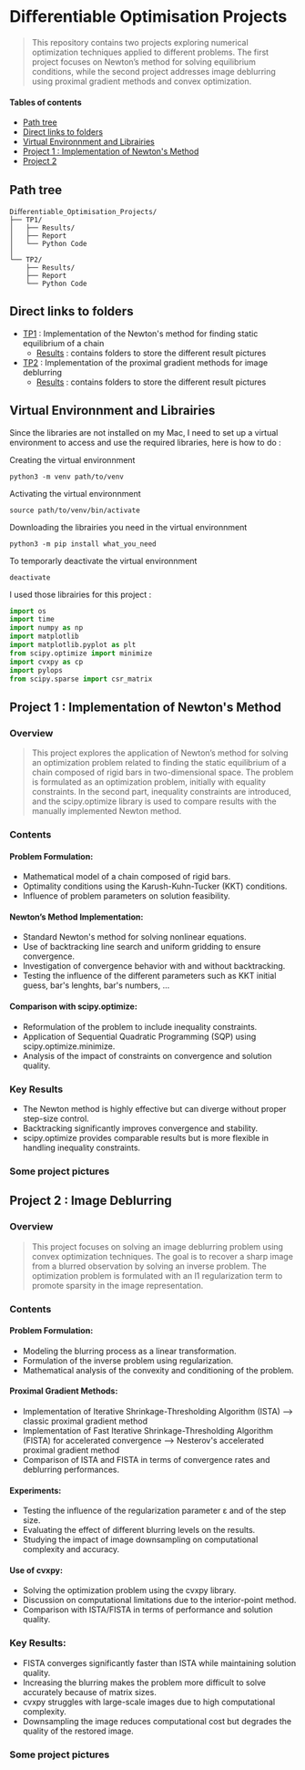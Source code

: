 # Diﬀerentiable Optimisation Projects
> This repository contains two projects exploring numerical optimization techniques applied to different problems. The first project focuses on Newton’s method for solving equilibrium conditions, while the second project addresses image deblurring using proximal gradient methods and convex optimization.

#### Tables of contents
* [Path tree](#path-tree)
* [Direct links to folders](#direct-links-to-folders)  
* [Virtual Environnment and Librairies](#virtual-environnment-and-librairies)  
* [Project 1 : Implementation of Newton's Method](#project-1-:-implementation-of-newton's-method)
* [Project 2](#project-2-:-image-deblurring)

## Path tree
```
Diﬀerentiable_Optimisation_Projects/
├── TP1/
│   ├── Results/                
│   ├── Report    
│   └── Python Code
│
└── TP2/
    ├── Results/              
    ├── Report    
    └── Python Code     
```

## Direct links to folders
* [TP1](./TP1/) : Implementation of the Newton's method for finding static equilibrium of a chain
    * [Results](./TP1/Results/) : contains folders to store the different result pictures
* [TP2](./TP2/) : Implementation of the proximal gradient methods for image deblurring  
    * [Results](./TP2/Results/) : contains folders to store the different result pictures

## Virtual Environnment and Librairies
Since the libraries are not installed on my Mac, I need to set up a virtual environment to access and use the required libraries, here is how to do :

Creating the virtual environnment
```
python3 -m venv path/to/venv
```
Activating the virtual environnment
```
source path/to/venv/bin/activate
```
Downloading the librairies you need in the virtual environnment
```
python3 -m pip install what_you_need
```
To temporarly deactivate the virtual environnment
```
deactivate 
```

I used those librairies for this project : 
```py
import os
import time
import numpy as np
import matplotlib
import matplotlib.pyplot as plt 
from scipy.optimize import minimize
import cvxpy as cp
import pylops
from scipy.sparse import csr_matrix
```


## Project 1 : Implementation of Newton's Method

### Overview
> This project explores the application of Newton’s method for solving an optimization problem related to finding the static equilibrium of a chain composed of rigid bars in two-dimensional space. The problem is formulated as an optimization problem, initially with equality constraints. In the second part, inequality constraints are introduced, and the scipy.optimize library is used to compare results with the manually implemented Newton method.

### Contents

#### Problem Formulation:
* Mathematical model of a chain composed of rigid bars.
* Optimality conditions using the Karush-Kuhn-Tucker (KKT) conditions.
* Influence of problem parameters on solution feasibility.

#### Newton’s Method Implementation:
* Standard Newton's method for solving nonlinear equations.
* Use of backtracking line search and uniform gridding to ensure convergence.
* Investigation of convergence behavior with and without backtracking.
* Testing the influence of the different parameters such as KKT initial guess, bar's lenghts, bar's numbers, …

#### Comparison with scipy.optimize:
* Reformulation of the problem to include inequality constraints.
* Application of Sequential Quadratic Programming (SQP) using scipy.optimize.minimize.
* Analysis of the impact of constraints on convergence and solution quality.

### Key Results
* The Newton method is highly effective but can diverge without proper step-size control.
* Backtracking significantly improves convergence and stability.
* scipy.optimize provides comparable results but is more flexible in handling inequality constraints.

### Some project pictures 


## Project 2 : Image Deblurring 

### Overview
> This project focuses on solving an image deblurring problem using convex optimization techniques. The goal is to recover a sharp image from a blurred observation by solving an inverse problem. The optimization problem is formulated with an l1 regularization term to promote sparsity in the image representation.

### Contents

#### Problem Formulation:
* Modeling the blurring process as a linear transformation.
* Formulation of the inverse problem using regularization.
* Mathematical analysis of the convexity and conditioning of the problem.

#### Proximal Gradient Methods:
* Implementation of Iterative Shrinkage-Thresholding Algorithm (ISTA) --> classic proximal gradient method
* Implementation of Fast Iterative Shrinkage-Thresholding Algorithm (FISTA) for accelerated convergence --> Nesterov's accelerated proximal gradient method
* Comparison of ISTA and FISTA in terms of convergence rates and deblurring performances.

#### Experiments:
* Testing the influence of the regularization parameter ε and of the step size.
* Evaluating the effect of different blurring levels on the results.
* Studying the impact of image downsampling on computational complexity and accuracy.

#### Use of cvxpy:
* Solving the optimization problem using the cvxpy library.
* Discussion on computational limitations due to the interior-point method.
* Comparison with ISTA/FISTA in terms of performance and solution quality.

### Key Results:
* FISTA converges significantly faster than ISTA while maintaining solution quality.
* Increasing the blurring makes the problem more difficult to solve accurately because of matrix sizes.
* cvxpy struggles with large-scale images due to high computational complexity.
* Downsampling the image reduces computational cost but degrades the quality of the restored image.

### Some project pictures 

